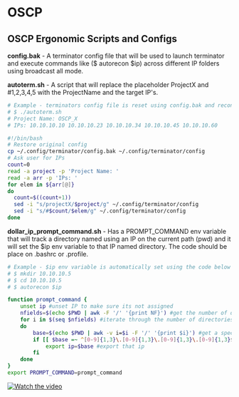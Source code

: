 # OSCP
## OSCP Ergonomic Scripts and Configs

__config.bak__ - A terminator config file that will be used to launch terminator and execute commands like ($ autorecon $ip) 
             across different IP folders using broadcast all mode.

__autoterm.sh__ - A script that will replace the placeholder ProjectX and #1,2,3,4,5 with the ProjectName and the target IP's.

```bash
# Example - terminators config file is reset using config.bak and reconfigured with the new projects IPs
# $ ./autoterm.sh
# Project Name: OSCP_X
# IPs: 10.10.10.10 10.10.10.23 10.10.10.34 10.10.10.45 10.10.10.60

#!/bin/bash
# Restore original config
cp ~/.config/terminator/config.bak ~/.config/terminator/config
# Ask user for IPs
count=0
read -a project -p 'Project Name: '
read -a arr -p 'IPs: ' 
for elem in ${arr[@]}
do
  count=$((count+1))
  sed -i "s/projectX/$project/g" ~/.config/terminator/config 
  sed -i "s/#$count/$elem/g" ~/.config/terminator/config 
done


```


__dollar_ip_prompt_command.sh__ - Has a PROMPT_COMMAND env variable that will track a directory named using an IP on the current path (pwd)
                             and it will set the $ip env variable to that IP named directory. The code should be place on .bashrc or .profile.

```bash
# Example - $ip env variable is automatically set using the code below
# $ mkdir 10.10.10.5
# $ cd 10.10.10.5
# $ autorecon $ip 

function prompt_command {
	unset ip #unset IP to make sure its not assigned
	nfields=$(echo $PWD | awk -F '/' '{print NF}') #get the number of directories along the path
	for i in $(seq $nfields) #iterate through the number of directories in the path
	do
		base=$(echo $PWD | awk -v i=$i -F '/' '{print $i}') #get a specific directory
		if [[ $base =~ ^[0-9]{1,3}\.[0-9]{1,3}\.[0-9]{1,3}\.[0-9]{1,3}$ ]]; then #if that directory is an ip
			export ip=$base #export that ip 
		fi
	done
}
export PROMPT_COMMAND=prompt_command
```

[![Watch the video](https://i1.ytimg.com/vi/vRj62ltRSiY/sddefault.jpg)](https://www.youtube.com/watch?v=vRj62ltRSiY "Click to watch demo on Youtube")
